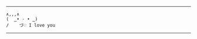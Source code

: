 -------------------------------------------
    ∧,,,∧
    (  ̳• · • ̳)
    /    づ♡ I love you
-------------------------------------------------
